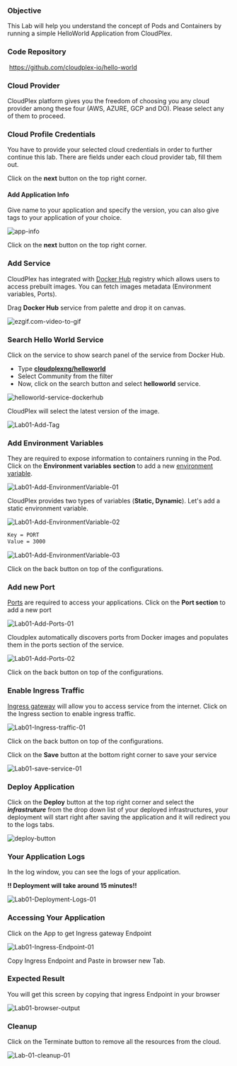 ### Objective

This Lab will help you understand the concept of Pods and Containers by running a simple HelloWorld Application from CloudPlex.

### Code Repository

​	https://github.com/cloudplex-io/hello-world

### Cloud Provider

CloudPlex platform gives you the freedom of choosing you any cloud provider among these four (AWS, AZURE, GCP and DO). Please select any of them to proceed.

### Cloud Profile Credentials

You have to provide your selected cloud credentials in order to further continue this lab. There are fields under each cloud provider tab, fill them out.

Click on the **next** button on the top right corner.

#### Add Application Info

Give name to your application and specify the version, you can also give tags to your application of your choice.

![app-info](https://raw.githubusercontent.com/CloudplexPlatform/developer-community/feature/github-data-fetching/applications/pods%20and%20containers/labs/helloworld/images/app-info.png)

Click on the **next** button on the top right corner.

### Add Service

CloudPlex has integrated with [Docker Hub](https://hub.docker.com/) registry which allows users to access prebuilt images. You can fetch images metadata (Environment variables, Ports).

Drag **Docker Hub** service from palette and drop it on canvas. 

![ezgif.com-video-to-gif](https://raw.githubusercontent.com/CloudplexPlatform/developer-community/feature/github-data-fetching/applications/pods%20and%20containers/labs/helloworld/images/2.gif)



### Search Hello World Service

Click on the service to show search panel of the service from Docker Hub. 

- Type **[cloudplexng/helloworld](https://hub.docker.com/r/cloudplexng/helloworld)**
- Select Community from the filter
- Now, click on the search button and select **helloworld** service.



![helloworld-service-dockerhub](https://raw.githubusercontent.com/CloudplexPlatform/developer-community/feature/github-data-fetching/applications/pods%20and%20containers/labs/helloworld/images/3.png)



CloudPlex will select the latest version of the image. 

![Lab01-Add-Tag](https://raw.githubusercontent.com/CloudplexPlatform/developer-community/feature/github-data-fetching/applications/pods%20and%20containers/labs/helloworld/images/4.png)



### Add Environment Variables

They are required to  expose information to containers running in the Pod. Click on the **Environment variables section** to add a new [environment variable](https:/kubernetes.io/docs/tasks/inject-data-application/define-environment-variable-container/#define-an-environment-variable-for-a-container).

![Lab01-Add-EnvironmentVariable-01](https://raw.githubusercontent.com/CloudplexPlatform/developer-community/feature/github-data-fetching/applications/pods%20and%20containers/labs/helloworld/images/5.png)



CloudPlex provides two types of variables (**Static, Dynamic**). Let's add a static environment variable.

![Lab01-Add-EnvironmentVariable-02](https://raw.githubusercontent.com/CloudplexPlatform/developer-community/feature/github-data-fetching/applications/pods%20and%20containers/labs/helloworld/images/6.png)

```bash
Key = PORT
Value = 3000
```

![Lab01-Add-EnvironmentVariable-03](https://raw.githubusercontent.com/CloudplexPlatform/developer-community/feature/github-data-fetching/applications/pods%20and%20containers/labs/helloworld/images/7.png)

Click on the back button on top of the configurations.

### Add new Port

[Ports](https:/kubernetes.io/docs/concepts/services-networking/connect-applications-service/#the-kubernetes-model-for-connecting-containers) are required to access your applications. Click on the **Port section** to add a new port

![Lab01-Add-Ports-01](https://raw.githubusercontent.com/CloudplexPlatform/developer-community/feature/github-data-fetching/applications/pods%20and%20containers/labs/helloworld/images/8.png)

Cloudplex automatically discovers ports from Docker images and populates them in the ports section of the service.

![Lab01-Add-Ports-02](https://raw.githubusercontent.com/CloudplexPlatform/developer-community/feature/github-data-fetching/applications/pods%20and%20containers/labs/helloworld/images/9.png)

Click on the back button on top of the configurations.

### Enable Ingress Traffic

​[Ingress gateway](https://istio.io/docs/tasks/traffic-management/ingress/ingress-control/) will allow you to access service from the internet. Click on the Ingress section to enable ingress traffic.

![Lab01-Ingress-traffic-01](https://raw.githubusercontent.com/CloudplexPlatform/developer-community/feature/github-data-fetching/applications/pods%20and%20containers/labs/helloworld/images/10.png)

Click on the back button on top of the configurations.

Click on the **Save** button at the bottom right corner  to save your service

![Lab01-save-service-01](https://raw.githubusercontent.com/CloudplexPlatform/developer-community/feature/github-data-fetching/applications/pods%20and%20containers/labs/helloworld/images/11.png)


### Deploy Application

Click on the **Deploy** button at the top right corner and select the ***infrastruture*** from the drop down list of your deployed infrastructures, your deployment will start right after saving the application and it will redirect you to the logs tabs.

![deploy-button](https://raw.githubusercontent.com/CloudplexPlatform/developer-community/feature/github-data-fetching/applications/pods%20and%20containers/labs/helloworld/images/13.png)

### Your Application Logs

In the log window, you can see the logs of your application.

**!! Deployment will take around 15 minutes!!** 

![Lab01-Deployment-Logs-01](https://raw.githubusercontent.com/CloudplexPlatform/developer-community/feature/github-data-fetching/applications/pods%20and%20containers/labs/helloworld/images/14.png)



### Accessing Your Application

Click on the App to get Ingress gateway Endpoint

![Lab01-Ingress-Endpoint-01](https://raw.githubusercontent.com/CloudplexPlatform/developer-community/feature/github-data-fetching/applications/pods%20and%20containers/labs/helloworld/images/15.png)



Copy Ingress Endpoint and Paste in browser new Tab.

### Expected Result

You will get this screen by copying that ingress Endpoint in your browser

![Lab01-browser-output](https://raw.githubusercontent.com/CloudplexPlatform/developer-community/feature/github-data-fetching/applications/pods%20and%20containers/labs/helloworld/images/17.png)



### Cleanup

Click on the Terminate button to remove all the resources from the cloud.

 ![Lab-01-cleanup-01](https://raw.githubusercontent.com/CloudplexPlatform/developer-community/feature/github-data-fetching/applications/pods%20and%20containers/labs/helloworld/images/16.png)
